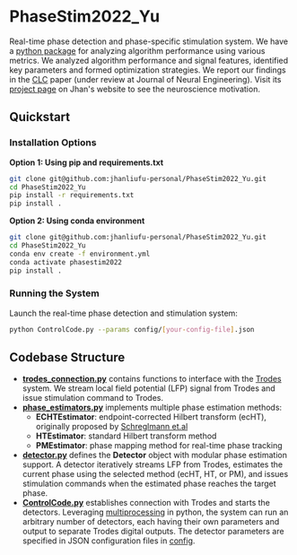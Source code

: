 # PhaseStim2022_Yu
Real-time phase detection and phase-specific stimulation system. We have a [python package](https://github.com/JhanLiufu/PhaseStimAnalysis2022_Yu/tree/master?tab=readme-ov-file) for analyzing algorithm performance using various metrics. We analyzed algorithm performance and signal features, identified key parameters and formed optimization strategies. We report our findings in the [CLC](https://www.biorxiv.org/content/10.1101/2024.08.24.609522v1.full.pdf) paper (under review at Journal of Neural Engineering). Visit its [project page](https://jhanliufu.github.io/projects/closed_loop_control.html) on Jhan's website to see the neuroscience motivation.

## Quickstart

### Installation Options

**Option 1: Using pip and requirements.txt**
```bash
git clone git@github.com:jhanliufu-personal/PhaseStim2022_Yu.git
cd PhaseStim2022_Yu
pip install -r requirements.txt
pip install .
```

**Option 2: Using conda environment**
```bash
git clone git@github.com:jhanliufu-personal/PhaseStim2022_Yu.git
cd PhaseStim2022_Yu
conda env create -f environment.yml
conda activate phasestim2022
pip install .
```

### Running the System
Launch the real-time phase detection and stimulation system:
```bash
python ControlCode.py --params config/[your-config-file].json
```

## Codebase Structure
- **[trodes_connection.py](trodes_connection.py)** contains functions to interface with the [Trodes](https://spikegadgets.com/) system. We stream local field potential (LFP) signal from Trodes and issue stimulation command to Trodes.
- **[phase_estimators.py](phase_estimators.py)** implements multiple phase estimation methods:
  - **ECHTEstimator**: endpoint-corrected Hilbert transform (ecHT), originally proposed by [Schreglmann et.al](https://www.nature.com/articles/s41467-020-20581-7)
  - **HTEstimator**: standard Hilbert transform method
  - **PMEstimator**: phase mapping method for real-time phase tracking
- **[detector.py](detector.py)** defines the **Detector** object with modular phase estimation support. A detector iteratively streams LFP from Trodes, estimates the current phase using the selected method (ecHT, HT, or PM), and issues stimulation commands when the estimated phase reaches the target phase.
- **[ControlCode.py](ControlCode.py)** establishes connection with Trodes and starts the detectors. Leveraging [multiprocessing](https://docs.python.org/3/library/multiprocessing.html) in python, the system can run an arbitrary number of detectors, each having their own parameters and output to separate Trodes digital outputs. The detector parameters are specified in JSON configuration files in [config](config).
